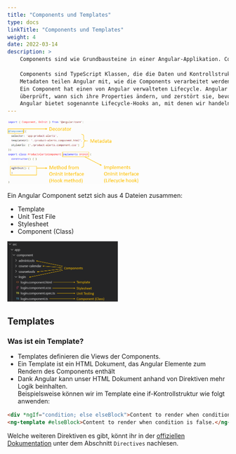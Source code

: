 ```yaml
---
title: "Components und Templates"
type: docs
linkTitle: "Components und Templates"
weight: 4
date: 2022-03-14
description: >
    Components sind wie Grundbausteine in einer Angular-Applikation. Componentswerden mit dem "@Component" Decorator definiert.

    Components sind TypeScript Klassen, die die Daten und Kontrollstrukturen zum Verhalten der Templates beinhalten.
    Metadaten teilen Angular mit, wie die Components verarbeitet werden sollen (selector, template, style).
    Ein Component hat einen von Angular verwalteten Lifecycle. Angular erstellt und rendert Components zusammen mit ihren Children,
    überprüft, wann sich ihre Properties ändern, und zerstört sie, bevor sie aus dem DOM entfernt werden.
    Angular bietet sogenannte Lifecycle-Hooks an, mit denen wir handeln können, sobald sie auftreten.
---
```


<img src="/images/angular/angular_components_description.png" alt="Components" style="width:60%"/>


Ein Angular Component setzt sich aus 4 Dateien zusammen:
- Template
- Unit Test File
- Stylesheet
- Component (Class)

<img src="/images/angular/componentDesc.png" alt="Components Description" style="width:50%"/>

## Templates
### Was ist ein Template?
- Templates definieren die Views der Components.
- Ein Template ist ein HTML Dokument, das Angular Elemente zum Rendern des Components enthält
- Dank Angular kann unser HTML Dokument anhand von Direktiven mehr Logik beinhalten. \
Beispielsweise können wir im Template eine if-Kontrollstruktur wie folgt anwenden:
```html
<div *ngIf="condition; else elseBlock">Content to render when condition is true.</div>
<ng-template #elseBlock>Content to render when condition is false.</ng-template>
```

Welche weiteren Direktiven es gibt, könnt ihr in der [offiziellen Dokumentation](https://angular.io/api/common) unter dem Abschnitt `Directives` nachlesen.